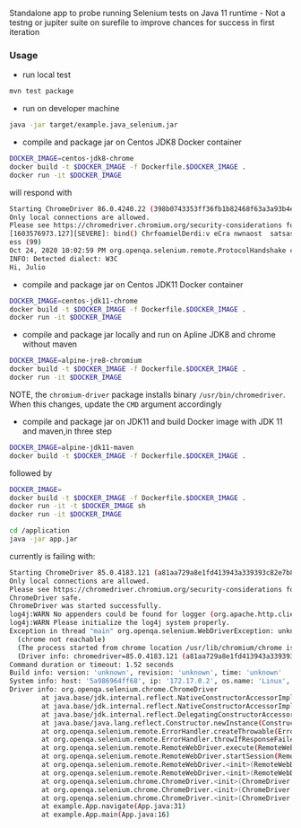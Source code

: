 Standalone app to probe running Selenium tests on Java 11 runtime - 
Not a testng  or jupiter suite on surefile to improve chances for success in first iteration

### Usage
* run local test
```sh
mvn test package
```
* run on developer machine
```sh
java -jar target/example.java_selenium.jar
```
* compile and package jar on Centos JDK8 Docker container
```sh
DOCKER_IMAGE=centos-jdk8-chrome
docker build -t $DOCKER_IMAGE -f Dockerfile.$DOCKER_IMAGE .
docker run -it $DOCKER_IMAGE
```
will respond with
```sh
Starting ChromeDriver 86.0.4240.22 (398b0743353ff36fb1b82468f63a3a93b4e2e89e-refs/branch-heads/4240@{#378}) on port 32480
Only local connections are allowed.
Please see https://chromedriver.chromium.org/security-considerations for suggestions on keeping ChromeDriver safe.
[1603576973.127][SEVERE]: bind() ChrfoamielDerdi:v eCra nwnaost  satsasritgend  rseuqcuceesstsefdu laldyd.r
ess (99)
Oct 24, 2020 10:02:59 PM org.openqa.selenium.remote.ProtocolHandshake createSession
INFO: Detected dialect: W3C
Hi, Julio

```
* compile and package jar on Centos JDK11 Docker container
```sh
DOCKER_IMAGE=centos-jdk11-chrome
docker build -t $DOCKER_IMAGE -f Dockerfile.$DOCKER_IMAGE .
docker run -it $DOCKER_IMAGE 
```

* compile and package jar locally and run on Apline JDK8 and chrome without maven
```sh
DOCKER_IMAGE=alpine-jre8-chromium
docker build -t $DOCKER_IMAGE -f Dockerfile.$DOCKER_IMAGE .
docker run -it $DOCKER_IMAGE
```
NOTE, the `chromium-driver` package installs binary `/usr/bin/chromedriver`. When this changes, update the `CMD` argument accordingly

* compile and package jar on JDK11 and build Docker image with JDK 11 and maven,in three step
```sh
DOCKER_IMAGE=alpine-jdk11-maven
docker build -t $DOCKER_IMAGE -f Dockerfile.$DOCKER_IMAGE .
```
followed by
```sh
DOCKER_IMAGE= 
docker build -t $DOCKER_IMAGE -f Dockerfile.$DOCKER_IMAGE .
docker run -it -t $DOCKER_IMAGE sh
docker run -it $DOCKER_IMAGE
```

```sh
cd /application
java -jar app.jar
```

currently is failing with:
```sh
Starting ChromeDriver 85.0.4183.121 (a81aa729a8e1fd413943a339393c82e7b8055ddc-refs/branch-heads/4183@{#1864}) on port 16087
Only local connections are allowed.
Please see https://chromedriver.chromium.org/security-considerations for suggestions on keeping [1603486187.544][SEVERE]: bind() failed: Address not available (99)
ChromeDriver safe.
ChromeDriver was started successfully.
log4j:WARN No appenders could be found for logger (org.apache.http.client.protocol.RequestAddCookies).
log4j:WARN Please initialize the log4j system properly.
Exception in thread "main" org.openqa.selenium.WebDriverException: unknown error: Chrome failed to start: exited abnormally.
  (chrome not reachable)
  (The process started from chrome location /usr/lib/chromium/chrome is no longer running, so ChromeDriver is assuming that Chrome has crashed.)
  (Driver info: chromedriver=85.0.4183.121 (a81aa729a8e1fd413943a339393c82e7b8055ddc-refs/branch-heads/4183@{#1864}),platform=Linux 5.4.0-42-generic x86_64) (WARNING: The server did not provide any stacktrace information)
Command duration or timeout: 1.52 seconds
Build info: version: 'unknown', revision: 'unknown', time: 'unknown'
System info: host: '5a986964ff68', ip: '172.17.0.2', os.name: 'Linux', os.arch: 'amd64', os.version: '5.4.0-42-generic', java.version: '11.0.9'
Driver info: org.openqa.selenium.chrome.ChromeDriver
        at java.base/jdk.internal.reflect.NativeConstructorAccessorImpl.newInstance0(Native Method)
        at java.base/jdk.internal.reflect.NativeConstructorAccessorImpl.newInstance(NativeConstructorAccessorImpl.java:62)
        at java.base/jdk.internal.reflect.DelegatingConstructorAccessorImpl.newInstance(DelegatingConstructorAccessorImpl.java:45)
        at java.base/java.lang.reflect.Constructor.newInstance(Constructor.java:490)
        at org.openqa.selenium.remote.ErrorHandler.createThrowable(ErrorHandler.java:206)
        at org.openqa.selenium.remote.ErrorHandler.throwIfResponseFailed(ErrorHandler.java:158)
        at org.openqa.selenium.remote.RemoteWebDriver.execute(RemoteWebDriver.java:678)
        at org.openqa.selenium.remote.RemoteWebDriver.startSession(RemoteWebDriver.java:249)
        at org.openqa.selenium.remote.RemoteWebDriver.<init>(RemoteWebDriver.java:131)
        at org.openqa.selenium.remote.RemoteWebDriver.<init>(RemoteWebDriver.java:144)
        at org.openqa.selenium.chrome.ChromeDriver.<init>(ChromeDriver.java:170)
        at org.openqa.selenium.chrome.ChromeDriver.<init>(ChromeDriver.java:159)
        at org.openqa.selenium.chrome.ChromeDriver.<init>(ChromeDriver.java:148)
        at example.App.navigate(App.java:31)
        at example.App.main(App.java:16)

```
